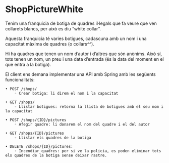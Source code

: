 # ShopPictureWhite
Tenim una franquicia de botiga de quadres il·legals que fa veure que ven collarets blancs, per això es diu “white collar”. 

Aquesta franquicia té varies botigues, cadascuna amb un nom i una capacitat màxima de quadres (o collars^^).

Hi ha quadres que tenen un nom d’autor i d’altres que són anònims. Això sí, tots tenen un nom, un preu i una data d’entrada (és la data del moment en el que entra a la botiga).

El client ens demana implementar una API amb Spring amb les següents funcionalitats:

    • POST /shops/   
        ◦ Crear botiga: li direm el nom i la capacitat

    • GET /shops/  
        ◦ Llistar botigues: retorna la llista de botigues amb el seu nom i la capacitat

    • POST /shops/{ID}/pictures  
        ◦ Afegir quadre: li donarem el nom del quadre i el del autor

    • GET /shops/{ID}/pictures
        ◦ Llistar els quadres de la botiga

    • DELETE /shops/{ID}/pictures:
        ◦ Incendiar quadres: per si ve la policia, es poden eliminar tots els quadres de la botiga sense deixar rastre.
